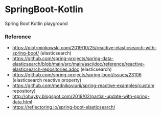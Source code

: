 # SpringBoot-Kotlin

Spring Boot Kotlin playground

### Reference

- https://piotrminkowski.com/2019/10/25/reactive-elasticsearch-with-spring-boot/ (elasticsearch)
- https://github.com/spring-projects/spring-data-elasticsearch/blob/main/src/main/asciidoc/reference/reactive-elasticsearch-repositories.adoc (elasticsearch)
- https://github.com/spring-projects/spring-boot/issues/23106 (elasticsearch reactive property)
- https://github.com/mednikoviurii/spring-reactive-examples(custom repository)
- http://ohuyky.blogspot.com/2019/02/partial-update-with-spring-data.html
- https://reflectoring.io/spring-boot-elasticsearch/
